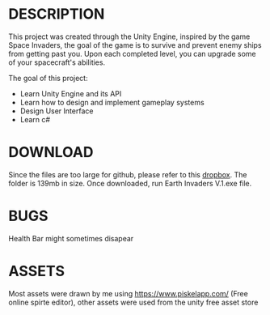 # DESCRIPTION
This project was created through the Unity Engine, inspired by the game Space Invaders, the goal of the game is to survive and prevent enemy ships from getting past you. Upon each completed level, you can upgrade some of your spacecraft's abilities. 

The goal of this project:
* Learn Unity Engine and its API
* Learn how to design and implement gameplay systems 
* Design User Interface
* Learn c# 

# DOWNLOAD
Since the files are too large for github, please refer to this [dropbox](https://www.dropbox.com/sh/nm5m25uf310s92c/AADaDXwfUnyL3Vmvg6KgVw-Ka?dl=0).
The folder is 139mb in size. 
Once downloaded, run Earth Invaders V.1.exe file.

# BUGS
Health Bar might sometimes disapear

# ASSETS
Most assets were drawn by me using https://www.piskelapp.com/ (Free online spirte editor), other assets were used from the unity free asset store
